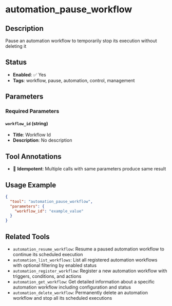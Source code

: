 # automation_pause_workflow

## Description
Pause an automation workflow to temporarily stop its execution without deleting it

## Status
- **Enabled**: ✅ Yes
- **Tags**: workflow, pause, automation, control, management

## Parameters

### Required Parameters

#### `workflow_id` (string)
- **Title**: Workflow Id
- **Description**: No description

## Tool Annotations

- 🔄 **Idempotent**: Multiple calls with same parameters produce same result

## Usage Example

```json
{
  "tool": "automation_pause_workflow",
  "parameters": {
    "workflow_id": "example_value"
  }
}
```

## Related Tools

- `automation_resume_workflow`: Resume a paused automation workflow to continue its scheduled execution
- `automation_list_workflows`: List all registered automation workflows with optional filtering by enabled status
- `automation_register_workflow`: Register a new automation workflow with triggers, conditions, and actions
- `automation_get_workflow`: Get detailed information about a specific automation workflow including configuration and status
- `automation_delete_workflow`: Permanently delete an automation workflow and stop all its scheduled executions

